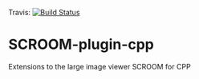 Travis: [![Build Status](https://travis-ci.org/kees-jan/SCROOM-plugin-cpp.svg?branch=master)](https://travis-ci.org/kees-jan/SCROOM-plugin-cpp)

# SCROOM-plugin-cpp
Extensions to the large image viewer SCROOM for CPP
